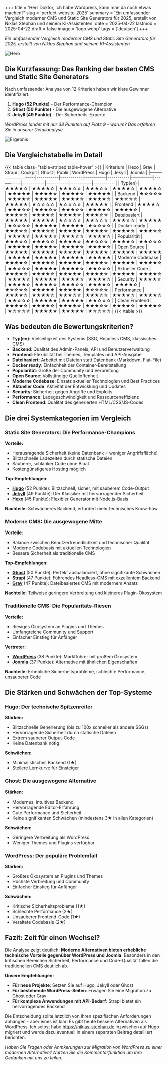 +++
title = 'Herr Doktor, ich habe Wordpress, kann man da noch etwas machen?'
slug = 'perfect-website-2025'
summary = 'Ein umfassender Vergleich moderner CMS und Static Site Generators für 2025, erstellt von Niklas Stephan und seinem KI-Assistenten'
date = 2025-04-22
lastmod = 2025-04-22
draft = false
image = 'logo.webp'
tags = ['deutsch']
+++

*Ein umfassender Vergleich moderner CMS und Static Site Generators für 2025, erstellt von Niklas Stephan und seinem KI-Assistenten*

![Hero](logo.webp)

## Die Kurzfassung: Das Ranking der besten CMS und Static Site Generators

Nach umfassender Analyse von 12 Kriterien haben wir klare Gewinner identifiziert:

1. **Hugo (52 Punkte)** - Der Performance-Champion
2. **Ghost (50 Punkte)** - Die ausgewogene Alternative
3. **Jekyll (49 Punkte)** - Der Sicherheits-Experte

*WordPress landet mit nur 38 Punkten auf Platz 9 - warum? Das erfahren Sie in unserer Detailanalyse.*

![Ergebnis](rating.png)

## Die Vergleichstabelle im Detail

{{< table class="table-striped table-hover" >}}
| Kriterium           | Hexo      | Grav      | Strapi    | Cockpit   | Ghost     | Publii    | WordPress | Hugo      | Jekyll    | Joomla    |
|---------------------|-----------|-----------|-----------|-----------|-----------|-----------|-----------|-----------|-----------|-----------|
| Typ(en)             | ★★★★☆     | ★★★★☆     | ★★★☆☆     | ★★★☆☆     | ★★★★☆     | ★★★★☆     | ★★★★★     | ★★★★☆     | ★★★★☆     | ★★★★★     |
| Backend             | ★☆☆☆☆     | ★★★★☆     | ★★★★★     | ★★★★☆     | ★★★★☆     | ★★☆☆☆     | ★★★★★     | ★☆☆☆☆     | ★☆☆☆☆     | ★★★★★     |
| Frontend            | ★★★★☆     | ★★★☆☆     | ★★★☆☆     | ★★★☆☆     | ★★★★☆     | ★★★★☆     | ★★★☆☆     | ★★★★☆     | ★★★★☆     | ★★★☆☆     |
| Dateibasiert        | ★★★★★     | ★★★★★     | ★☆☆☆☆     | ★★☆☆☆     | ★★★☆☆     | ★★★★★     | ★☆☆☆☆     | ★★★★★     | ★★★★★     | ★☆☆☆☆     |
| Docker ready        | ★★★☆☆     | ★★★☆☆     | ★★★★★     | ★★★★☆     | ★★★★☆     | ★★★☆☆     | ★★★★☆     | ★★★★☆     | ★★★☆☆     | ★★★★☆     |
| Popularität         | ★★★☆☆     | ★★★☆☆     | ★★★★☆     | ★★☆☆☆     | ★★★★☆     | ★★☆☆☆     | ★★★★★     | ★★★★☆     | ★★★★☆     | ★★★★☆     |
| Open Source         | ★★★★★     | ★★★★★     | ★★★★★     | ★★★★★     | ★★★★★     | ★★★★★     | ★★★★★     | ★★★★★     | ★★★★★     | ★★★★★     |
| Moderne Codebase    | ★★★★☆     | ★★★★☆     | ★★★★★     | ★★★★☆     | ★★★★★     | ★★★★☆     | ★★☆☆☆     | ★★★★★     | ★★★★☆     | ★★☆☆☆     |
| Aktueller Code      | ★★★★☆     | ★★★★☆     | ★★★★★     | ★★★★☆     | ★★★★★     | ★★★★☆     | ★★★★☆     | ★★★★★     | ★★★★☆     | ★★★★☆     |
| Security            | ★★★★☆     | ★★★★☆     | ★★★★☆     | ★★★☆☆     | ★★★★☆     | ★★★★☆     | ★☆☆☆☆     | ★★★★★     | ★★★★★     | ★☆☆☆☆     |
| Performance         | ★★★★☆     | ★★★★☆     | ★★★☆☆     | ★★★☆☆     | ★★★★☆     | ★★★★☆     | ★★☆☆☆     | ★★★★★     | ★★★★★     | ★★☆☆☆     |
| Clean Frontend      | ★★★★☆     | ★★★★☆     | ★★★★☆     | ★★★☆☆     | ★★★★☆     | ★★★★☆     | ★☆☆☆☆     | ★★★★★     | ★★★★★     | ★☆☆☆☆     | 
{{< /table >}}

## Was bedeuten die Bewertungskriterien?

- **Typ(en)**: Vielseitigkeit des Systems (SSG, Headless CMS, klassisches CMS)
- **Backend**: Qualität des Admin-Panels, API und Benutzerverwaltung
- **Frontend**: Flexibilität bei Themes, Templates und API-Ausgabe
- **Dateibasiert**: Arbeitet mit Dateien statt Datenbank (Markdown, Flat-File)
- **Docker ready**: Einfachheit der Container-Bereitstellung
- **Popularität**: Größe der Community und Verbreitung
- **Open Source**: Vollständige Quelloffenheit
- **Moderne Codebase**: Einsatz aktueller Technologien und Best Practices
- **Aktueller Code**: Aktivität der Entwicklung und Updates
- **Security**: Sicherheit gegen Angriffe und Exploits
- **Performance**: Ladegeschwindigkeit und Ressourceneffizienz
- **Clean Frontend**: Qualität des generierten HTML/CSS/JS-Codes

## Die drei Systemkategorien im Vergleich

### Static Site Generators: Die Performance-Champions

**Vorteile:**
- Herausragende Sicherheit (keine Datenbank = weniger Angriffsfläche)
- Blitzschnelle Ladezeiten durch statische Dateien
- Sauberer, schlanker Code ohne Bloat
- Kostengünstigeres Hosting möglich

**Top-Empfehlungen:**
- **[Hugo](https://gohugo.io)** (52 Punkte): Blitzschnell, sicher, mit sauberem Code-Output
- **[Jekyll](https://jekyllrb.com)** (49 Punkte): Der Klassiker mit hervorragender Sicherheit
- **[Hexo](https://hexo.io)** (45 Punkte): Flexibler Generator mit Node.js-Basis

**Nachteile:** Schwächeres Backend, erfordert mehr technisches Know-how

### Moderne CMS: Die ausgewogene Mitte

**Vorteile:**
- Balance zwischen Benutzerfreundlichkeit und technischer Qualität
- Moderne Codebasis mit aktuellen Technologien
- Bessere Sicherheit als traditionelle CMS

**Top-Empfehlungen:**
- **[Ghost](https://ghost.org)** (50 Punkte): Perfekt ausbalanciert, ohne signifikante Schwächen
- **[Strapi](https://strapi.io)** (47 Punkte): Führendes Headless-CMS mit exzellentem Backend
- **[Grav](https://getgrav.org)** (47 Punkte): Dateibasiertes CMS mit modernem Ansatz

**Nachteile:** Teilweise geringere Verbreitung und kleineres Plugin-Ökosystem

### Traditionelle CMS: Die Popularitäts-Riesen

**Vorteile:**
- Riesiges Ökosystem an Plugins und Themes
- Umfangreiche Community und Support
- Einfacher Einstieg für Anfänger

**Vertreter:**
- **[WordPress](https://wordpress.org)** (38 Punkte): Marktführer mit großem Ökosystem
- **[Joomla](https://www.joomla.org)** (37 Punkte): Alternative mit ähnlichen Eigenschaften

**Nachteile:** Erhebliche Sicherheitsprobleme, schlechte Performance, unsauberer Code

## Die Stärken und Schwächen der Top-Systeme

### Hugo: Der technische Spitzenreiter

**Stärken:**
- Blitzschnelle Generierung (bis zu 100x schneller als andere SSGs)
- Hervorragende Sicherheit durch statische Dateien
- Extrem sauberer Output-Code
- Keine Datenbank nötig

**Schwächen:**
- Minimalistisches Backend (1★)
- Steilere Lernkurve für Einsteiger

### Ghost: Die ausgewogene Alternative

**Stärken:**
- Modernes, intuitives Backend
- Hervorragende Editor-Erfahrung
- Gute Performance und Sicherheit
- Keine signifikanten Schwächen (mindestens 3★ in allen Kategorien)

**Schwächen:**
- Geringere Verbreitung als WordPress
- Weniger Themes und Plugins verfügbar

### WordPress: Der populäre Problemfall

**Stärken:**
- Größtes Ökosystem an Plugins und Themes
- Höchste Verbreitung und Community
- Einfacher Einstieg für Anfänger

**Schwächen:**
- Kritische Sicherheitsprobleme (1★)
- Schlechte Performance (2★)
- Unsauberer Frontend-Code (1★)
- Veraltete Codebasis (2★)

## Fazit: Zeit für einen Wechsel?

Die Analyse zeigt deutlich: **Moderne Alternativen bieten erhebliche technische Vorteile gegenüber WordPress und Joomla**. Besonders in den kritischen Bereichen Sicherheit, Performance und Code-Qualität fallen die traditionellen CMS deutlich ab.

**Unsere Empfehlungen:**

- **Für neue Projekte**: Setzen Sie auf Hugo, Jekyll oder Ghost
- **Für bestehende WordPress-Seiten**: Erwägen Sie eine Migration zu Ghost oder Grav
- **Für komplexe Anwendungen mit API-Bedarf**: Strapi bietet ein hervorragendes Backend

Die Entscheidung sollte letztlich von Ihren spezifischen Anforderungen abhängen - aber eines ist klar: Es gibt heute bessere Alternativen als WordPress. Ich selbst habe https://niklas-stephan.de inzwischen auf Hugo migriert und werde dazu eventuell in einem separaten Beitrag detailliert berichten.

*Haben Sie Fragen oder Anmkerungen zur Migration von WordPress zu einer modernen Alternative? Nutzen Sie die Kommentarfunktion um Ihre Gedanken mit uns zu teilen.*